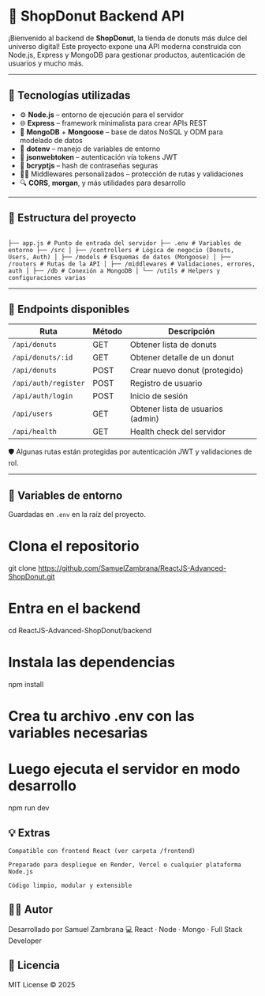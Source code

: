 # 🍩 ShopDonut Backend API

¡Bienvenido al backend de **ShopDonut**, la tienda de donuts más dulce del universo digital! Este proyecto expone una API moderna construida con Node.js, Express y MongoDB para gestionar productos, autenticación de usuarios y mucho más.

---

## 🚀 Tecnologías utilizadas

- ⚙️ **Node.js** – entorno de ejecución para el servidor
- 🌐 **Express** – framework minimalista para crear APIs REST
- 🍃 **MongoDB** + **Mongoose** – base de datos NoSQL y ODM para modelado de datos
- 🧪 **dotenv** – manejo de variables de entorno
- 🔐 **jsonwebtoken** – autenticación vía tokens JWT
- 🔁 **bcryptjs** – hash de contraseñas seguras
- 👮‍♂️ Middlewares personalizados – protección de rutas y validaciones
- 🔍 **CORS**, **morgan**, y más utilidades para desarrollo

---

## 📁 Estructura del proyecto

```

├── app.js # Punto de entrada del servidor ├── .env # Variables de entorno ├── /src │ ├── /controllers # Lógica de negocio (Donuts, Users, Auth) │ ├── /models # Esquemas de datos (Mongoose) │ ├── /routers # Rutas de la API │ ├── /middlewares # Validaciones, errores, auth │ ├── /db # Conexión a MongoDB │ └── /utils # Helpers y configuraciones varias

```


---

## 📡 Endpoints disponibles

| Ruta                  | Método | Descripción                      |
|-----------------------|--------|----------------------------------|
| `/api/donuts`         | GET    | Obtener lista de donuts         |
| `/api/donuts/:id`     | GET    | Obtener detalle de un donut     |
| `/api/donuts`         | POST   | Crear nuevo donut (protegido)   |
| `/api/auth/register`  | POST   | Registro de usuario             |
| `/api/auth/login`     | POST   | Inicio de sesión                |
| `/api/users`          | GET    | Obtener lista de usuarios (admin) |
| `/api/health`         | GET    | Health check del servidor       |

🛡️ Algunas rutas están protegidas por autenticación JWT y validaciones de rol.

---

## 🔐 Variables de entorno

Guardadas en `.env` en la raíz del proyecto.

# Clona el repositorio
git clone https://github.com/SamuelZambrana/ReactJS-Advanced-ShopDonut.git

# Entra en el backend
cd ReactJS-Advanced-ShopDonut/backend

# Instala las dependencias
npm install

# Crea tu archivo .env con las variables necesarias
# Luego ejecuta el servidor en modo desarrollo
npm run dev

## 💡 Extras
```
Compatible con frontend React (ver carpeta /frontend)

Preparado para despliegue en Render, Vercel o cualquier plataforma Node.js

Código limpio, modular y extensible

```

## 🧑‍💻 Autor

Desarrollado por Samuel Zambrana 💻 React · Node · Mongo · Full Stack Developer

## 📜 Licencia

MIT License © 2025 